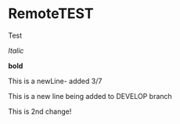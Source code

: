 # RemoteTEST

Test

*Italic*

**bold**

This is a newLine- added 3/7

This is a new line being added to DEVELOP branch

This is 2nd change!